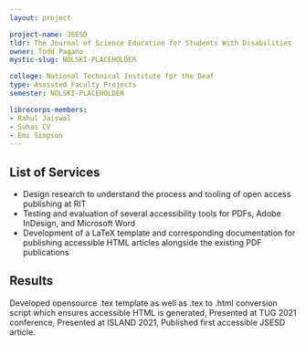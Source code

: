 ```yaml
---
layout: project

project-name: JSESD
tldr: The Journal of Science Education for Students With Disabilities
owner: Todd Pagano
mystic-slug: NOLSKI-PLACEHOLDER

college: National Technical Institute for the Deaf
type: Assisted Faculty Projects
semester: NOLSKI-PLACEHOLDER

librecorps-members:
- Rahul Jaiswal
- Suhas CV
- Emi Simpson
---
```


## List of Services
- Design research to understand the process and tooling of open access publishing at RIT
- Testing and evaluation of several accessibility tools for PDFs, Adobe InDesign, and Microsoft Word
- Development of a LaTeX template and corresponding documentation for publishing accessible HTML articles alongside the existing PDF publications

## Results

Developed opensource .tex template as well as .tex to .html conversion script which ensures accessible HTML is generated, Presented at TUG 2021 conference, Presented at ISLAND 2021, Published first accessible JSESD article.
